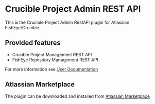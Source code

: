 Crucible Project Admin REST API
==============================
This is the Crucible Project Admin RestAPI plugin for Atlassian FishEye/Crucible.

## Provided features

* Crucible Project Management REST API
* FishEye Repository Management REST API

For more information see [User Documentation](https://github.com/dkoudela/crucible-project-admin-restapi/wiki/User-Documentation)

## Atlassian Marketplace
The plugin can be downloaded and installed from [Atlassian Marketplace](https://marketplace.atlassian.com/plugins/com.davidkoudela.crucible.crucible-project-admin-restapi)
